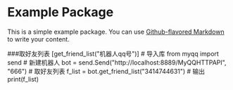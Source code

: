 # Example Package

This is a simple example package. You can use
[Github-flavored Markdown](https://github.com/maisge/myqq/blob/main/README.md)
to write your content.

###取好友列表 [get_friend_list("机器人qq号")]
    # 导入库
    from myqq import send
    # 新建机器人
    bot = send.Send("http://localhost:8889/MyQQHTTPAPI", "666")
    # 取好友列表
    f_list = bot.get_friend_list("3414744631")
    # 输出
    print(f_list)


